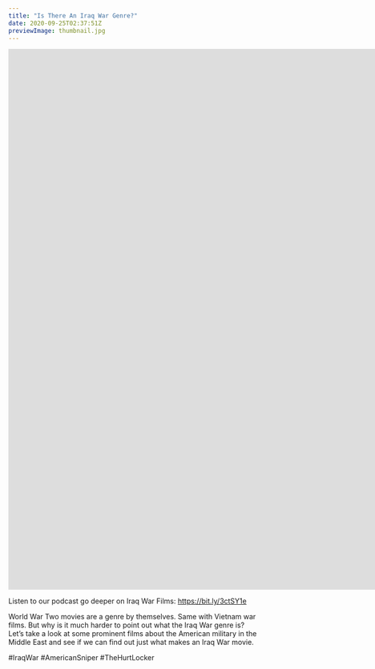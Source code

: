 ```yaml
---
title: "Is There An Iraq War Genre?"
date: 2020-09-25T02:37:51Z
previewImage: thumbnail.jpg
---
```


<iframe width="1920" height="1080" src="https://www.youtube.com/embed/GTCoPIalS4U" frameborder="0" allow="accelerometer; autoplay; clipboard-write; encrypted-media; gyroscope; picture-in-picture" allowfullscreen></iframe>

Listen to our podcast go deeper on Iraq War Films: https://bit.ly/3ctSY1e

World War Two movies are a genre by themselves. Same with Vietnam war films. But why is it much harder to point out what the Iraq War genre is? Let’s take a look at some prominent films about the American military in the Middle East and see if we can find out just what makes an Iraq War movie.

#IraqWar #AmericanSniper #TheHurtLocker